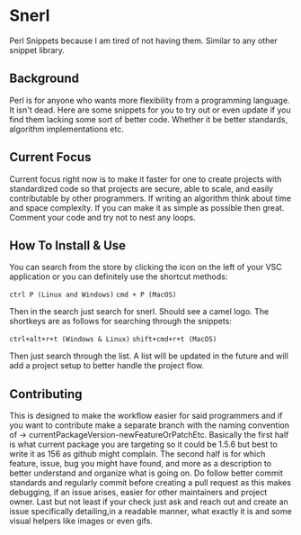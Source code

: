 # Snerl
Perl Snippets because I am tired of not having them. Similar to any other snippet library.

## Background
Perl is for anyone who wants more flexibility from a programming language. It isn't dead. Here are some snippets for you to try out or even update if you find them lacking some sort of better code. Whether it be better standards, algorithm implementations etc.

## Current Focus
Current focus right now is to make it faster for one to create projects with standardized code so that projects are secure, able to scale, and easily contributable by other programmers. If writing an algorithm think about time and space complexity. If you can make it as simple as possible then great. Comment your code and try not to nest any loops.

## How To Install & Use
You can search from the store by clicking the icon on the left of your VSC application or you can definitely use the shortcut methods:

```ctrl P (Linux and Windows)```
```cmd + P (MacOS)```

Then in the search just search for snerl. Should see a camel logo. The shortkeys are as follows for searching through the snippets:

```ctrl+alt+r+t (Windows & Linux)```
```shift+cmd+r+t (MacOS)```

Then just search through the list. A list will be updated in the future and will add a project setup to better handle the project flow.

## Contributing
This is designed to make the workflow easier for said programmers and if you want to contribute make a separate branch with the naming convention of -> currentPackageVersion-newFeatureOrPatchEtc. Basically the first half is what current package you are targeting so it could be 1.5.6 but best to write it as 156 as github might complain. The second half is for which feature, issue, bug you might have found, and more as a description to better understand and organize what is going on. Do follow better commit standards and regularly commit before creating a pull request as this makes debugging, if an issue arises, easier for other maintainers and project owner. Last but not least if your check just ask and reach out and create an issue specifically detailing,in a readable manner, what exactly it is and some visual helpers like images or even gifs.
